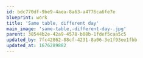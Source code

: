 ```yaml
---
id: bdc770df-9be9-4aea-8a63-a4776ca6fe7e
blueprint: work
title: 'Same table, different day'
main_image: 'same-table,-different-day-.jpg'
parent: 38544b2e-42a9-4578-b08b-1fdef5caa5c5
updated_by: 7fc42862-88cf-4231-8a06-3e1f93ee1fbb
updated_at: 1676289882
---
```

